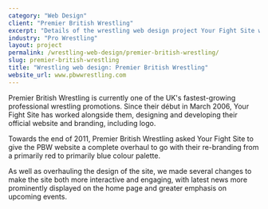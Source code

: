 ```yaml
---
category: "Web Design"
client: "Premier British Wrestling"
excerpt: "Details of the wrestling web design project Your Fight Site worked on with Premier British Wrestling."
industry: "Pro Wrestling"
layout: project
permalink: /wrestling-web-design/premier-british-wrestling/
slug: premier-british-wrestling
title: "Wrestling web design: Premier British Wrestling"
website_url: www.pbwwrestling.com
---
```

<p>Premier British Wrestling is currently one of the UK's fastest-growing professional wrestling promotions. Since their début in March 2006, Your Fight Site has worked alongside them, designing and developing their official website and branding, including logo.</p>
<p>Towards the end of 2011, Premier British Wrestling asked Your Fight Site to give the PBW website a complete overhaul to go with their re-branding from a primarily red to primarily blue colour palette.</p>
<p>As well as overhauling the design of the site, we made several changes to make the site both more interactive and engaging, with latest news more prominently displayed on the home page and greater emphasis on upcoming events.</p>
